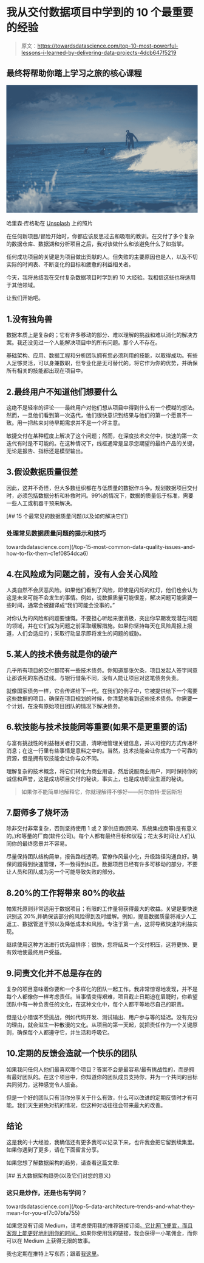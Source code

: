 # 我从交付数据项目中学到的 10 个最重要的经验

> 原文：<https://towardsdatascience.com/top-10-most-powerful-lessons-i-learned-by-delivering-data-projects-4dcb647f5219>

## 最终将帮助你踏上学习之旅的核心课程

![](img/436390338ff4f6b0aa7245ef50f20303.png)

哈里森·库格勒在 [Unsplash](https://unsplash.com?utm_source=medium&utm_medium=referral) 上的照片

在任何新项目/冒险开始时，你都应该反思过去和吸取的教训。在交付了多个复杂的数据仓库、数据湖和分析项目之后，我对该做什么和该避免什么了如指掌。

任何成功项目的关键是为项目做出贡献的人。但失败的主要原因也是人，以及不切实际的时间表、不断变化的目标和疲惫的利益相关者。

今天，我将总结我在交付复杂数据项目时学到的 10 大经验。我相信这些也将适用于其他领域。

让我们开始吧。

## 1.没有独角兽

数据本质上是复杂的；它有许多移动的部分、难以理解的挑战和难以消化的解决方案。我还没见过一个人能解决项目中的所有问题。那个人不存在。

基础架构、应用、数据工程和分析团队拥有您必须利用的技能，以取得成功。有些人足够灵活，可以身兼数职，但专业化是无可替代的。将它作为你的优势，并确保所有相关的技能都出现在项目中。

## 2.最终用户不知道他们想要什么

这绝不是轻率的评论——最终用户对他们想从项目中得到什么有一个模糊的想法。然而，一旦他们看到第一次迭代，他们很快意识到结果与他们的第一个愿景不一致。用一把盐来对待早期需求并不是一个坏主意。

敏捷交付在某种程度上解决了这个问题；然而，在深度技术交付中，快速的第一次迭代有时是不可能的。在这种情况下，线框通常是显示您期望的最终产品的关键，无论是报告、指标还是模型输出。

## 3.假设数据质量很差

因此，这并不奇怪，但大多数组织都在与低质量的数据作斗争。规划数据项目交付时，必须包括数据分析和补救时间。99%的情况下，数据的质量低于标准，需要一些人工或机器干预来解决。

[](/top-15-most-common-data-quality-issues-and-how-to-fix-them-c1ef0854dca6) [## 15 个最常见的数据质量问题(以及如何解决它们)

### 处理常见数据质量问题的提示和技巧

towardsdatascience.com](/top-15-most-common-data-quality-issues-and-how-to-fix-them-c1ef0854dca6) 

## 4.在风险成为问题之前，没有人会关心风险

人类自然不会厌恶风险。如果他们看到了风险，即使是闪烁的红灯，他们也会认为这是未来可能不会发生的事情。例如，说数据质量可能很差，解决问题可能需要一些时间，通常会被翻译成“我们可能会没事的。”

对你认为的风险和问题要慷慨。不要担心听起来很消极，突出你早期发现潜在问题的领域，并在它们成为问题之前采取缓解措施。如果你坚持每天在风险周报上报道，人们会适应的；采取行动显示即将发生的问题的威胁。

## 5.某人的技术债务就是你的破产

几乎所有项目的交付都带有一些技术债务。你知道那张欠条，项目发起人签字同意让那该死的东西过线。与银行借条不同，没有人能让项目对这笔债务负责。

就像国家债务一样，它会传递给下一代。在我们的例子中，它被提供给下一个需要这些数据的项目。确保在项目规划的时候，你清楚地看到这些技术债务。你需要一个计划，在没有原始项目团队的情况下解决债务。

## 6.软技能与技术技能同等重要(如果不是更重要的话)

与富有挑战性的利益相关者打交道，清晰地管理关键信息，并以可控的方式传递坏消息；在这一行里有些事情是意料之中的。当然，技术技能会让你成为一个可靠的资源，但是拥有软技能会让你与众不同。

理解复杂的技术概念，将它们转化为商业用语，然后说服商业用户，同时保持你的诚信和声誉，这是成功项目交付的秘诀，事实上，也是成功职业生涯的秘诀。

> 如果你不能简单地解释它，你就理解得不够好——阿尔伯特·爱因斯坦

## 7.厨师多了烧坏汤

除非交付非常复杂，否则坚持使用 1 或 2 家供应商(顾问、系统集成商等)是有意义的。)和等量的厂商(软件公司)。每个人都有最终目标和议程；花太多时间让人们认同你的最终愿景并不容易。

尽量保持团队结构简单，报告路线透明，官僚作风最小化，升级路径沟通良好。确保问题得到快速管理，不一致得到纠正。数据项目已经有许多可移动的部分，不要让人员和团队成为另一个可能导致失败的部分。

## 8.20%的工作将带来 80%的收益

帕累托原则非常适用于数据项目；有限的工作量将获得最大的收益。关键是要快速识别这 20%,并确保该部分的风险得到及时缓解。例如，提高数据质量将减少人工返工、数据管道干预以及降低成本和风险。专注于第一点，这将导致快速的利益实现。

继续使用这种方法进行优先级排序；很快，您将结束一个交付积压，这将更快、更有效地使最终用户受益。

## 9.问责文化并不总是存在的

复杂的项目意味着你要和一个多样化的团队一起工作。我非常惊讶地发现，并不是每个人都像你一样考虑责任。当事情变得艰难，项目截止日期迫在眉睫时，你希望团队中有一种负责任的文化，在这种文化中，每个人都平等地尽自己的职责。

但是让小错误不受挑战，例如代码开发、测试输出、用户参与等的延迟。没有充分的理由，就会滋生一种散漫的文化。从项目的第一天起，就把责任作为一个关键原则，确保每个人都遵守它，并生活和呼吸它。

## 10.定期的反馈会造就一个快乐的团队

如果我问任何人他们最喜欢哪个项目？答案不会是最容易/最有挑战性的，而是拥有最好团队的。在这个项目中，你知道你的团队成员支持你，并为一个共同的目标共同努力，这种感觉令人振奋。

但是一个好的团队只有当你分享关于什么有效，什么可以改进的定期反馈时才有可能。我们天生避免对抗的情况，但这种对话往往会带来最大的改善。

## 结论

这是我的十大经验，我确信还有更多我可以记录下来，也许我会把它留到续集里。如果你遇到了更多，请在下面留言分享。

如果您想了解数据架构的趋势，请查看这篇文章:

[](/top-5-data-architecture-trends-and-what-they-mean-for-you-ef7c07bfa755) [## 五大数据架构趋势(以及它们对您的意义)

### 这只是炒作，还是也有学问？

towardsdatascience.com](/top-5-data-architecture-trends-and-what-they-mean-for-you-ef7c07bfa755) 

如果您没有订阅 Medium，请考虑使用我的推荐链接订阅[。它比网飞便宜，而且客观上能更好地利用你的时间。](https://hanzalaqureshi.medium.com/membership)如果你使用我的链接，我会获得一小笔佣金，而你可以在 Medium 上获得无限的故事。

我也定期在推特上写东西；跟着[我这里](https://twitter.com/hanzalaqureshi_)。